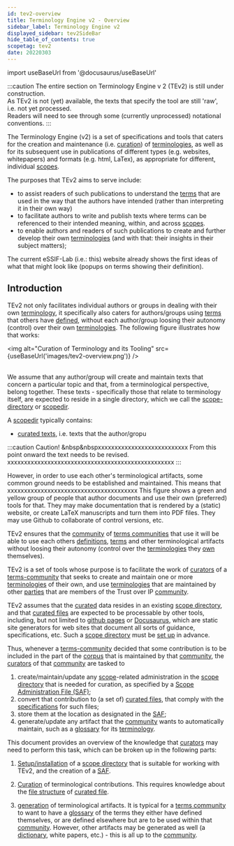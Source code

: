 ```yaml
---
id: tev2-overview
title: Terminology Engine v2 - Overview
sidebar_label: Terminology Engine v2
displayed_sidebar: tev2SideBar
hide_table_of_contents: true
scopetag: tev2
date: 20220303
---
```


import useBaseUrl from '@docusaurus/useBaseUrl'

:::caution
The entire section on Terminology Engine v 2 (TEv2) is still under construction.<br/>
As TEv2 is not (yet) available, the texts that specify the tool are still 'raw', i.e. not yet processed.<br/>Readers will need to see through some (currently unprocessed) notational conventions.
:::

The Terminology Engine (v2) is a set of specifications and tools that caters for the creation and maintenance (i.e. [curation](@)) of [terminologies](@), as well as for its subsequent use in publications of different types (e.g. websites, whitepapers) and formats (e.g. html, LaTex), as appropriate for different, individual [scopes](@).

The purposes that TEv2 aims to serve include:
- to assist readers of such publications to understand the [terms](@) that are used in the way that the authors have intended (rather than interpreting it in their own way)
- to facilitate authors to write and publish texts where terms can be referenced to their intended meaning, within, and across [scopes](@).
- to enable authors and readers of such publications to create and further develop their own [terminologies](@) (and with that: their insights in their subject matters);

The current eSSIF-Lab (i.e.: this) website already shows the first ideas of what that might look like (popups on terms showing their definition).

## Introduction

TEv2 not only facilitates individual authors or groups in dealing with their own [terminology](@), it specifically also caters for authors/groups using [terms](@) that others have [defined](@), without each author/group loosing their autonomy (control) over their own [terminologies](@). The following figure illustrates how that works:

<img
  alt="Curation of Terminology and its Tooling"
  src={useBaseUrl('images/tev2-overview.png')}
/><br/><br/>

We assume that any author/group will create and maintain texts that concern a particular topic and that, from a terminological perspective, belong together. These texts - specifically those that relate to terminology itself, are expected to reside in a single directory, which we call the [scope-directory](@) or [scopedir](@).

A [scopedir](@) typically contains:
- [curated texts](@), i.e. texts that the author/gropu

:::caution Caution! &nbsp&nbspxxxxxxxxxxxxxxxxxxxxxxxxxxx
From this point onward the text needs to be revised.<br/>
xxxxxxxxxxxxxxxxxxxxxxxxxxxxxxxxxxxxxxxxxxxxxxxxxx
:::

However, in order to use each other's terminological artifacts, some common ground needs to be established and maintained. This means that xxxxxxxxxxxxxxxxxxxxxxxxxxxxxxxxxxxxxxx
This figure shows a green and yellow group of people that author documents and use their own (preferred) tools for that. They may make documentation that is rendered by a (static) website, or create LaTeX manuscripts and turn them into PDF files. They may use Github to collaborate of control versions, etc.


TEv2 ensures that the [community](@) of [terms communities](@) that use it will be able to use each others [definitions](@), [terms](@) and other terminological artifacts without loosing their autonomy (control over the [terminologies](@) they [own](@) themselves).

TEv2 is a set of tools whose purpose is to facilitate the work of [curators](@) of a [terms-community](@) that seeks to create and maintain one or more [terminologies](@) of their own, and use [terminologies](@) that are maintained by other [parties](@) that are members of the Trust over IP [community](@).

TEv2 assumes that the [curated](@) data resides in an existing [scope directory](@), and that [curated files](@) are expected to be processable by other tools, including, but not limited to [github pages](https://pages.github.com/) or [Docusaurus](https://docusaurus.io/docs/docs-introduction), which are static site generators for web sites that document all sorts of guidance, specifications, etc. Such a [scope directory](@) must be [set up](tev2-installation) in advance.

Thus, whenever a [terms-community](@) decided that some contribution is to be included in the part of the [corpus](@) that is maintained by that [community](terms-community@), the [curators](@) of that [community](terms-community@) are tasked to

1. create/maintain/update any [scope](@)-related administration in the [scope directory](@) that is needed for curation, as specified by a [Scope Administration File (SAF)](tev2-spec-saf);
2. convert that contribution to (a set of) [curated files](@), that comply with the [specifications](tev2-spec-ctext) for such files;
3. store them at the location as designated in the [SAF](tev2-spec-saf);
4. generate/update any artifact that the [community](terms-community@) wants to automatically maintain, such as a [glossary](@) for its [terminology](@).

This document provides an overview of the knowledge that [curators](@) may need to perform this task, which can be broken up in the following parts:

1. [Setup/installation](tev2-installation) of a [scope directory](@) that is suitable for working with TEv2, and the creation of a [SAF](tev2-spec-saf).

2. [Curation](@) of terminological contributions. This requires knowledge about the [file structure](tev2-spec-ctext) of [curated file](@).

3. [generation](tev2-toolbox-use) of terminological artifacts. It is typical for a [terms community](@) to want to have a [glossary](@) of the terms they either have defined themselves, or are defined elsewhere but are to be used within that [community](@). However, other artifacts may be generated as well (a [dictionary](@), white papers, etc.) - this is all up to the [community](@).